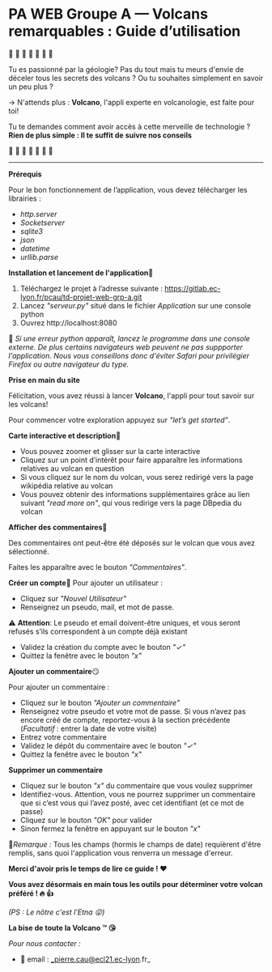 # PA WEB Groupe A — Volcans remarquables : Guide d’utilisation 
:rotating_light: :rotating_light: :rotating_light: :rotating_light: :rotating_light: :rotating_light: :rotating_light:


Tu es passionné par la géologie? Pas du tout mais tu meurs d'envie de déceler tous les secrets des volcans ?
Ou tu souhaites simplement en savoir un peu plus ?                                                                         


→ N'attends plus : **Volcano**, l'appli experte en volcanologie, est faite pour toi!




Tu te demandes comment avoir accès à cette merveille de technologie ? **Rien de plus simple : Il te suffit de suivre nos conseils**


:rotating_light: :rotating_light: :rotating_light: :rotating_light: :rotating_light: :rotating_light: :rotating_light:


-------------------------------------------------------------------


**Prérequis**

Pour le bon fonctionnement de l’application, vous devez télécharger les librairies : 
- *http.server*
- *Socketserver*
- *sqlite3*
- *json*
- *datetime*
- *urllib.parse* 

**Installation et lancement de l'application**:rocket:
1.	Téléchargez le projet à l’adresse suivante : https://gitlab.ec-lyon.fr/pcau/td-projet-web-grp-a.git
2.	Lancez *"serveur.py"* situé dans le fichier *Application* sur une console python
3.	Ouvrez http://localhost:8080 

:rotating_light: *Si une erreur python apparaît, lancez le programme dans une console externe. De plus certains navigateurs web peuvent ne pas suppporter l'application. Nous vous conseillons donc d'éviter Safari pour privilégier Firefox ou autre navigateur du type.*

**Prise en main du site** 

Félicitation, vous avez réussi à lancer **Volcano**, l'appli pour tout savoir sur les volcans!

Pour commencer votre exploration appuyez sur *"let’s get started"*.

**Carte interactive et description**:round_pushpin:
-	Vous pouvez zoomer et glisser sur la carte interactive 
-	Cliquez sur un point d’intérêt pour faire apparaître les informations relatives au volcan en question
-	Si vous cliquez sur le nom du volcan, vous serez redirigé vers la page wikipédia relative au volcan
-	Vous pouvez obtenir des informations supplémentaires grâce au lien suivant *"read more on"*, qui vous redirige vers la page DBpedia du volcan 

**Afficher des commentaires**:page_with_curl:


Des commentaires ont peut-être été déposés sur le volcan que vous avez sélectionné.

Faites les apparaître avec le bouton *"Commentaires"*.

**Créer un compte**:closed_lock_with_key:
Pour ajouter un utilisateur :
-	Cliquez sur *"Nouvel Utilisateur"*
-	Renseignez un pseudo, mail, et mot de passe. 

⚠️ **Attention**: Le pseudo et email doivent-être uniques, et vous seront refusés s’ils correspondent à un compte déjà existant
-	Validez la création du compte avec le bouton *"✓"*
-	Quittez la fenêtre avec le bouton *"x"*

**Ajouter un commentaire**:smirk:


Pour ajouter un commentaire :
-	Cliquez sur le bouton *"Ajouter un commentaire"*
-	Renseignez votre pseudo et votre mot de passe. Si vous n’avez pas encore créé de compte, reportez-vous à la section précédente (*Facultatif* : entrer la date de votre visite)
-	Entrez votre commentaire
-	Validez le dépôt du commentaire avec le bouton *"✓"*
-	Quittez la fenêtre avec le bouton *"x"*


**Supprimer un commentaire**
-	Cliquez sur le bouton *"x"* du commentaire que vous voulez supprimer
-	Identifiez-vous. Attention, vous ne pourrez supprimer un commentaire que si c’est vous qui l’avez posté, avec cet identifiant (et ce mot de passe)
-	Cliquez sur le bouton *"OK"* pour valider
-	Sinon fermez la fenêtre en appuyant sur le bouton *"x"*


:loudspeaker:_Remarque :_ Tous les champs (hormis le champs de date) requièrent d'être remplis, sans quoi l'application vous renverra un message d'erreur.




**Merci d'avoir pris le temps de lire ce guide ! :heart:**

**Vous avez désormais en main tous les outils pour déterminer votre volcan préféré ! :fire: :+1:**

_(PS : Le nôtre c'est l'Etna  :stuck_out_tongue_winking_eye:)_


**La bise de toute la Volcano :tm: :kissing_heart:**












_Pour nous contacter :_
- :e-mail: email : _pierre.cau@ecl21.ec-lyon.fr_

